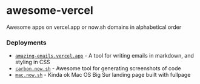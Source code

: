 # awesome-vercel
Awesome apps on vercel.app or now.sh domains in alphabetical order

### Deployments

- [`amazing-emails.vercel.app`](https://amazing-emails.vercel.app) - A tool for writing emails in markdown, and styling in CSS
- [`carbon.now.sh`](https://carbon.now.sh) - Awesome tool for generating screenshots of code
- [`mac.now.sh`](https://mac.now.sh) - Kinda ok Mac OS Big Sur landing page built with fullpage
